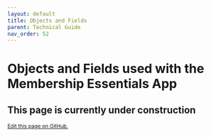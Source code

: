 ```yaml
---
layout: default
title: Objects and Fields
parent: Technical Guide
nav_order: 52
---
```

# Objects and Fields used with the Membership Essentials App

## This page is currently under construction



<footer>
   <a href="https://github.com/SFDO-Community-Sprints/MembershipSchemaAndBenefits-Documentation/edit/main/docs/Technical_Documentation/Objects-and-fields.md" style="font-size: smaller;">Edit this page on GitHub.</a>
</footer>
